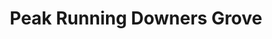 ---
title: "Peak Running Downers Grove"
url: /downers-grove/peak-running-downers-grove/
shop: Schuhe
---